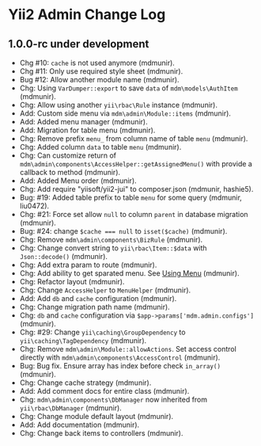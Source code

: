 Yii2 Admin Change Log
==========================

1.0.0-rc under development
--------------------------

- Chg #10: `cache` is not used anymore (mdmunir).
- Chg #11: Only use required style sheet (mdmunir).
- Bug #12: Allow another module name (mdmunir).
- Chg: Using `VarDumper::export` to save `data` of `mdm\models\AuthItem` (mdmunir).
- Chg: Allow using another `yii\rbac\Rule` instance (mdmunir).
- Add: Custom side menu via `mdm\admin\Module::items` (mdmunir).
- Add: Added menu manager (mdmunir).
- Add: Migration for table menu (mdmunir).
- Chg: Remove prefix `menu_` from column name of table `menu` (mdmunir).
- Chg: Added column `data` to table `menu` (mdmunir).
- Chg: Can customize return of `mdm\admin\components\AccessHelper::getAssignedMenu()` with provide a callback to method (mdmunir). 
- Add: Added Menu order (mdmunir).
- Chg: Add require "yiisoft/yii2-jui" to composer.json (mdmunir, hashie5).
- Bug: #19: Added table prefix to table `menu` for some query (mdmunir, liu0472).
- Chg: #21: Force set allow `null` to column `parent` in database migration (mdmunir).
- Bug: #24: change `$cache === null` to `isset($cache)` (mdmunir).
- Chg: Remove `mdm\admin\components\BizRule` (mdmunir).
- Chg: Change convert string to `yii\rbac\Item::$data` with `Json::decode()` (mdmunir).
- Chg: Add extra param to route (mdmunir).
- Chg: Add ability to get sparated menu. See [Using Menu](docs/guide/using-menu.md) (mdmunir).
- Chg: Refactor layout (mdmunir).
- Chg: Change `AccessHelper` to `MenuHelper` (mdmunir).
- Add: Add `db` and `cache` configuration (mdmunir).
- Chg: Change migration path name (mdmunir).
- Chg: `db` and `cache` configuration via `$app->params['mdm.admin.configs']` (mdmunir).
- Chg: #29: Change `yii\caching\GroupDependency` to `yii\caching\TagDependency` (mdmunir).
- Chg: Remove `mdm\admin\Module::allowActions`. Set access control directly with `mdm\admin\components\AccessControl` (mdmunir).
- Bug: Bug fix. Ensure array has index before check `in_array()` (mdmunir).
- Chg: Change cache strategy (mdmunir).
- Add: Add comment docs for entire class (mdmunir).
- Chg: `mdm\admin\components\DbManager` now inherited from `yii\rbac\DbManager` (mdmunir).
- Chg: Change module default layout (mdmunir).
- Add: Add documentation (mdmunir).
- Chg: Change back items to controllers (mdmunir).
